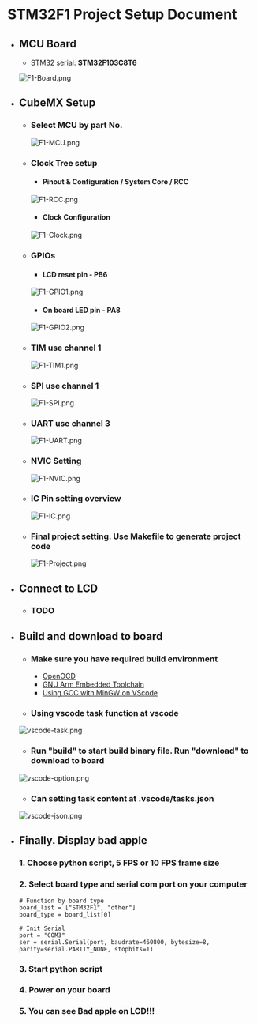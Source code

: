 # STM32F1 Project Setup Document

- ## MCU Board
    - STM32 serial: **STM32F103C8T6**
  
    ![F1-Board.png](../Document/Image/F1-Board.png)
  
- ## CubeMX Setup
    - ### Select MCU by part No.
      ![F1-MCU.png](../Document/Image/F1-MCU.png) 
  
    - ### Clock Tree setup
      - #### Pinout & Configuration / System Core / RCC
      ![F1-RCC.png](../Document/Image/F1-RCC.png) 
      - #### Clock Configuration
      ![F1-Clock.png](../Document/Image/F1-Clock.png)

    - ### GPIOs
      - #### LCD reset pin - PB6
      ![F1-GPIO1.png](../Document/Image/F1-GPIO1.png)
      - #### On board LED pin - PA8
      ![F1-GPIO2.png](../Document/Image/F1-GPIO2.png)
  
    - ### TIM use channel 1
      ![F1-TIM1.png](../Document/Image/F1-TIM1.png) 

    - ### SPI use channel 1
      ![F1-SPI.png](../Document/Image/F1-SPI.png)

    - ### UART use channel 3
      ![F1-UART.png](../Document/Image/F1-UART.png)
    
    - ### NVIC Setting
      ![F1-NVIC.png](../Document/Image/F1-NVIC.png)
    
    - ### IC Pin setting overview
      ![F1-IC.png](../Document/Image/F1-IC.png)

    - ### Final project setting. Use Makefile to generate project code
      ![F1-Project.png](../Document/Image/F1-Project.png)

- ## Connect to LCD
  - ### TODO

- ## Build and download to board
    - ### Make sure you have required build environment
        - [OpenOCD](https://openocd.org)
        - [GNU Arm Embedded Toolchain](https://developer.arm.com/downloads/-/gnu-rm)
        - [Using GCC with MinGW on VScode](https://code.visualstudio.com/docs/cpp/config-mingw)
    - ### Using vscode task function at vscode
    ![vscode-task.png](../Document/Image/vscode-task.png)
    - ### Run "build" to start build binary file. Run "download" to download to board
    ![vscode-option.png](../Document/Image/vscode-option.png)
    - ### Can setting task content at .vscode/tasks.json
    ![vscode-json.png](../Document/Image/vscode-json.png)

- ## Finally. Display bad apple
   ### 1. Choose python script, 5 FPS or 10 FPS frame size
   ### 2. Select board type and serial com port on your computer
    ```
    # Function by board type
    board_list = ["STM32F1", "other"]
    board_type = board_list[0]
    
    # Init Serial
    port = "COM3"
    ser = serial.Serial(port, baudrate=460800, bytesize=8, parity=serial.PARITY_NONE, stopbits=1)
    ```
   ### 3. Start python script
   ### 4. Power on your board
   ### 5. You can see Bad apple on LCD!!!
